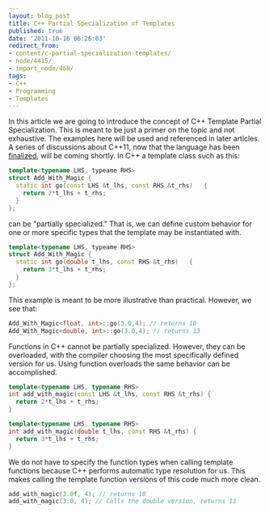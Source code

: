 ```yaml
---
layout: blog_post
title: C++ Partial Specialization of Templates
published: true
date: '2011-10-16 06:26:03'
redirect_from:
- content/c-partial-specialization-templates/
- node/4415/
- import_node/468/
tags:
- C++
- Programming
- Templates
---
```


In this article we are going to introduce the concept of C++ Template Partial Specialization. This is meant to be just a primer on the topic and not exhaustive. The examples here will be used and referenced in later articles. A series of discussions about C++11, now that the language has been [finalized](http://www.iso.org/iso/pressrelease.htm?refid=Ref1472), will be coming shortly. In C++ a template class such as this: 

```cpp
template<typename LHS, typeame RHS>
struct Add_With_Magic {   
  static int go(const LHS &t_lhs, const RHS &t_rhs)   {     
    return 2*t_lhs + t_rhs;   
  } 
};
```

can be "partially specialized." That is, we can define custom behavior for one or more specific types that the template may be instantiated with. 

```cpp
template<typename LHS, typeame RHS>
struct Add_With_Magic {   
  static int go(double t_lhs, const RHS &t_rhs)   {     
    return 3*t_lhs + t_rhs;   
  } 
};
```

This example is meant to be more illustrative than practical. However, we see that: 

```cpp
Add_With_Magic<float, int>::go(3.0,4); // returns 10 
Add_With_Magic<double, int>::go(3.0,4); // returns 13
```

Functions in C++ cannot be partially specialized. However, they can be overloaded, with the compiler choosing the most specifically defined version for us. Using function overloads the same behavior can be accomplished. 

```cpp
template<typename LHS, typename RHS>
int add_with_magic(const LHS &t_lhs, const RHS &t_rhs) {   
  return 2*t_lhs + t_rhs; 
}  

template<typename LHS, typename RHS>
int add_with_magic(double t_lhs, const RHS &t_rhs) {   
  return 3*t_lhs + t_rhs; 
}
```

We do not have to specify the function types when calling template functions because C++ performs automatic type resolution for us. This makes calling the template function versions of this code much more clean. 

```cpp
add_with_magic(3.0f, 4); // returns 10 
add_with_magic(3.0, 4); // Calls the double version, returns 13
```


